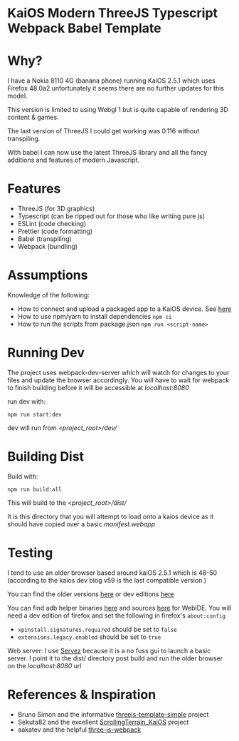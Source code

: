 # KaiOS Modern ThreeJS Typescript Webpack Babel Template

# Why?

I have a Nokia 8110 4G (banana phone) running KaiOS 2.5.1 which uses Firefox 48.0a2
unfortunately it seems there are no further updates for this model.

This version is limited to using Webgl 1 but is quite capable of rendering 3D content & games.

The last version of ThreeJS I could get working was 0.116 without transpiling.

With babel I can now use the latest ThreeJS library and all the fancy additions and features of modern Javascript.

# Features

- ThreeJS (for 3D graphics)
- Typescript (can be ripped out for those who like writing pure js)
- ESLint (code checking)
- Prettier (code formatting)
- Babel (transpiling)
- Webpack (bundling)

# Assumptions

Knowledge of the following:

- How to connect and upload a packaged app to a KaiOS device. See [here](https://developer.kaiostech.com/docs/getting-started/env-setup/os-env-setup)
- How to use npm/yarn to install dependencies ```npm ci``` 
- How to run the scripts from package.json ```npm run <script-name> ```

# Running Dev

The project uses webpack-dev-server which will watch for changes to your files and update the browser accordingly.
You will have to wait for webpack to finish building before it will be accessible at *localhost:8080*

run dev with:

```npm run start:dev```

dev will run from *<project_root>/dev/*

# Building Dist

Build with:

```npm run build:all```

This will build to the *<project_root>/dist/*

It is this directory that you will attempt to load onto a kaios device as it should have copied over a basic *manifest.webapp*

# Testing

I tend to use an older browser based around kaiOS 2.5.1 which is 48-50 
(according to the kaios dev blog v59 is the last compatible version.)

You can find the older versions [here](https://ftp.mozilla.org/pub/firefox/releases/)
or dev editions [here](https://ftp.mozilla.org/pub/devedition/releases/)

You can find adb helper binaries [here](https://ftp.mozilla.org/pub/labs/fxos-simulator/adb-helper/) and sources [here](https://github.com/mozilla/adbhelper) for WebIDE.
You will need a dev edition of firefox and set the following in firefox's `about:config`
- `xpinstall.signatures.required` should be set to `false`
- `extensions.legacy.enabled` should be set to `true`

Web server:
I use [Servez](https://github.com/greggman/servez) because it is a no fuss gui to launch a basic server.
I point it to the dist/ directory post build and run the older browser on the *localhost:8080* url

# References & Inspiration

- Bruno Simon and the informative [threejs-template-simple](https://github.com/brunosimon/threejs-template-simple) project
- Sekuta82 and the excellent [ScrollingTerrain_KaiOS](https://github.com/Sekuta82/ScrollingTerrain_KaiOS) project
- aakatev and the helpful [three-js-webpack](https://github.com/aakatev/three-js-webpack)